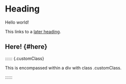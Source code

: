 # Heading

Hello world!

This links to a [later heading](#later).

## Here! {#here}

:::::: {.customClass}

This is encompassed within a div with class .customClass.

::::::
